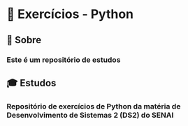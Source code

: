 #  :snake: Exercícios - Python

## :closed_book: Sobre 
 ### Este é um repositório de estudos

## :mortar_board: Estudos
 ### Repositório de exercícios de Python da matéria de Desenvolvimento de Sistemas 2 (DS2) do SENAI

